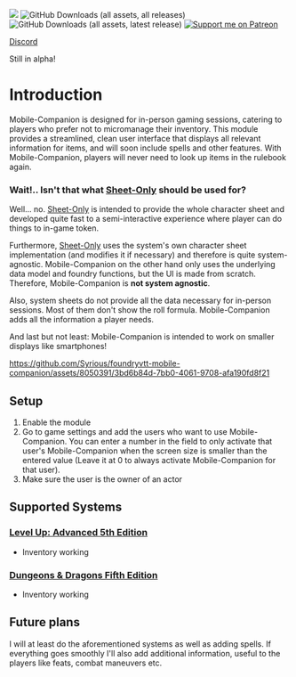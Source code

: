 ![](https://img.shields.io/badge/Foundry-v11-informational)
![GitHub Downloads (all assets, all releases)](https://img.shields.io/github/downloads/Syrious/foundryvtt-mobile-companion/total?label=Downloads+Total)
![GitHub Downloads (all assets, latest release)](https://img.shields.io/github/downloads/Syrious/foundryvtt-mobile-companion/latest/total?label=Downloads+Latest)
[![Support me on Patreon](https://img.shields.io/endpoint.svg?url=https%3A%2F%2Fshieldsio-patreon.vercel.app%2Fapi%3Fusername%3DSyriousWorkshop%26type%3Dpatrons&style=flat)](https://patreon.com/SyriousWorkshop)

[Discord](https://discord.gg/VMqndcyUGS)

Still in alpha!

# Introduction
Mobile-Companion is designed for in-person gaming sessions, catering to players who prefer not to micromanage their inventory. This module provides a streamlined, clean user interface that displays all relevant information for items, and will soon include spells and other features. With Mobile-Companion, players will never need to look up items in the rulebook again.

### Wait!.. Isn't that what [Sheet-Only](https://github.com/Syrious/foundryvtt-sheet-only) should be used for?
Well... no. [Sheet-Only](https://github.com/Syrious/foundryvtt-sheet-only) is intended to provide the whole character sheet and developed quite fast to a semi-interactive experience where player can do things to in-game token.

Furthermore, [Sheet-Only](https://github.com/Syrious/foundryvtt-sheet-only) uses the system's own character sheet implementation (and modifies it if necessary) and therefore is quite system-agnostic. Mobile-Companion on the other hand only uses the underlying data model and foundry functions, but the UI is made from scratch. Therefore, Mobile-Companion is **not system agnostic**.

Also, system sheets do not provide all the data necessary for in-person sessions. Most of them don't show the roll formula. Mobile-Companion adds all the information a player needs.

And last but not least: Mobile-Companion is intended to work on smaller displays like smartphones!


https://github.com/Syrious/foundryvtt-mobile-companion/assets/8050391/3bd6b84d-7bb0-4061-9708-afa190fd8f21

## Setup
1. Enable the module
2. Go to game settings and add the users who want to use Mobile-Companion. You can enter a number in the field to only activate that user's Mobile-Companion when the screen size is smaller than the entered value (Leave it at 0 to always activate Mobile-Companion for that user).
3. Make sure the user is the owner of an actor

## Supported Systems
### [Level Up: Advanced 5th Edition](https://foundryvtt.com/packages/a5e)
- Inventory working
### [Dungeons & Dragons Fifth Edition](https://foundryvtt.com/packages/dnd5e)
- Inventory working

## Future plans
I will at least do the aforementioned systems as well as adding spells. If everything goes smoothly I'll also add additional information, useful to the players like feats, combat maneuvers etc.
